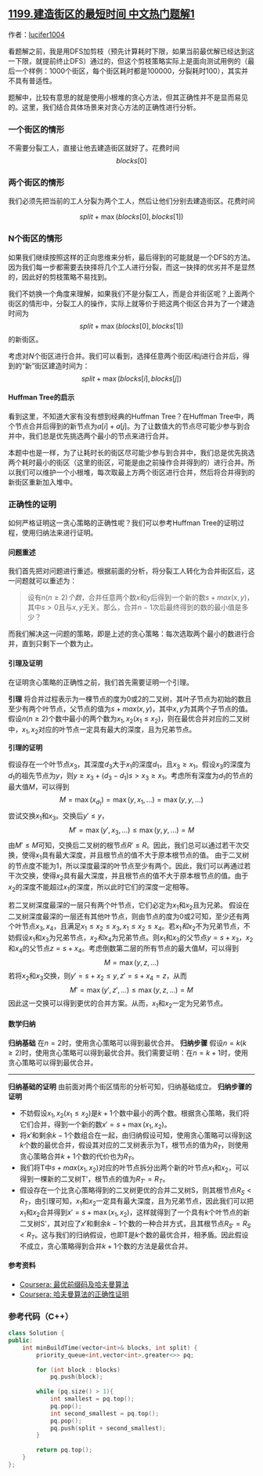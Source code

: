 ## [1199.建造街区的最短时间 中文热门题解1](https://leetcode.cn/problems/minimum-time-to-build-blocks/solutions/100000/cong-fen-lie-gong-ren-dao-he-bing-jie-qu-tan-xin-c)

作者：[lucifer1004](https://leetcode.cn/u/lucifer1004)

看题解之前，我是用DFS加剪枝（预先计算耗时下限，如果当前最优解已经达到这一下限，就提前终止DFS）通过的，但这个剪枝策略实际上是面向测试用例的（最后一个样例：1000个街区，每个街区耗时都是100000，分裂耗时100），其实并不具有普适性。

题解中，比较有意思的就是使用小根堆的贪心方法，但其正确性并不是显而易见的。这里，我们结合具体场景来对贪心方法的正确性进行分析。


### 一个街区的情形

不需要分裂工人，直接让他去建造街区就好了。花费时间
$$blocks[0]$$

### 两个街区的情形

我们必须先把当前的工人分裂为两个工人，然后让他们分别去建造街区。花费时间

$$split+\max(blocks[0], blocks[1])$$

### N个街区的情形

如果我们继续按照这样的正向思维来分析，最后得到的可能就是一个DFS的方法。因为我们每一步都需要去抉择将几个工人进行分裂，而这一抉择的优劣并不是显然的，因此好的剪枝策略不易找到。

我们不妨换一个角度来理解，如果我们不是分裂工人，而是合并街区呢？上面两个街区的情形中，分裂工人的操作，实际上就等价于把这两个街区合并为了一个建造时间为
$$split+\max(blocks[0], blocks[1])$$
的新街区。

考虑对$N$个街区进行合并。我们可以看到，选择任意两个街区$i$和$j$进行合并后，得到的“新”街区建造时间为：
$$split+\max(blocks[i],blocks[j])$$

#### Huffman Tree的启示

看到这里，不知道大家有没有想到经典的Huffman Tree？在Huffman Tree中，两个节点合并后得到的新节点为$a[i]+a[j]$。为了让数值大的节点尽可能少参与到合并中，我们总是优先挑选两个最小的节点来进行合并。

本题中也是一样，为了让耗时长的街区尽可能少参与到合并中，我们总是优先挑选两个耗时最小的街区（这里的街区，可能是由之前操作合并得到的）进行合并。所以我们可以维护一个小根堆，每次取最上方两个街区进行合并，然后将合并得到的新街区重新加入堆中。

### 正确性的证明

如何严格证明这一贪心策略的正确性呢？我们可以参考Huffman Tree的证明过程，使用归纳法来进行证明。

#### 问题重述
我们首先把对问题进行重述。根据前面的分析，将分裂工人转化为合并街区后，这一问题就可以重述为：

> 设有$n(n\geq 2)个数$，合并任意两个数$x$和$y$后得到一个新的数$s+max(x,y)$，其中$s>0$且与$x,y$无关。那么，合并$n-1$次后最终得到的数的最小值是多少？

而我们解决这一问题的策略，即是上述的贪心策略：每次选取两个最小的数进行合并，直到只剩下一个数为止。

#### 引理及证明
在证明贪心策略的正确性之前，我们首先需要证明一个引理。

**引理** 将合并过程表示为一棵节点的度为0或2的二叉树，其叶子节点为初始的数且至少有两个叶节点，父节点的值为$s+max(x,y)$，其中$x,y$为其两个子节点的值。假设$n(n\geq 2)$个数中最小的两个数为$x_1,x_2(x_1\leq x_2)$，则在最优合并对应的二叉树中，$x_1,x_2$对应的叶节点一定具有最大的深度，且为兄弟节点。

**引理的证明**

假设存在一个叶节点$x_3$，其深度$d_3$大于$x_1$的深度$d_1$，且$x_3\geq x_1$。假设$x_3$的深度为$d_1$的祖先节点为$y$，则$y\geq x_3 + (d_3 - d_1)s>x_3\geq x_1$。考虑所有深度为$d_1$的节点的最大值$M$，可以得到
$$M=\max(x_{d_1})=\max(y, x_1, ...)=\max(y, y, ...)$$
尝试交换$x_1$和$x_3$。交换后$y'\leq y$，
$$M'=\max(y', x_3, ...)\leq\max(y, y, ...)=M$$
由$M'\leq M$可知，交换后二叉树的根节点$R'\leq R$。因此，我们总可以通过若干次交换，使得$x_1$具有最大深度，并且根节点的值不大于原本根节点的值。
由于二叉树的节点度不能为1，所以深度最深的叶节点至少有两个。因此，我们可以再通过若干次交换，使得$x_2$具有最大深度，并且根节点的值不大于原本根节点的值。由于$x_2$的深度不能超过$x_1$的深度，所以此时它们的深度一定相等。

若二叉树深度最深的一层只有两个叶节点，它们必定为$x_1$和$x_2$且为兄弟。
假设在二叉树深度最深的一层还有其他叶节点，则由节点的度为0或2可知，至少还有两个叶节点$x_3,x_4$，且满足$x_1\leq x_2\leq x_3,x_1\leq x_2\leq x_4$。若$x_1和x_2$不为兄弟节点，不妨假设$x_1$和$x_3$为兄弟节点，$x_2和x_4$为兄弟节点。则$x_1$和$x_3$的父节点$y=s+x_3$，$x_2$和$x_4$的父节点$z=s+x_4$。考虑倒数第二层的所有节点的最大值$M$，可以得到
$$M=\max(y,z,...)$$
若将$x_2$和$x_3$交换，则$y'=s+x_2\leq y,z'=s+x_4=z$，从而
$$M'=\max(y',z',...)\leq\max(y,z,...)=M$$
因此这一交换可以得到更优的合并方案。从而，$x_1$和$x_2$一定为兄弟节点。


#### 数学归纳
**归纳基础** 在$n=2$时，使用贪心策略可以得到最优合并。
**归纳步骤** 假设$n=k(k\geq 2)$时，使用贪心策略可以得到最优合并。我们需要证明：在$n=k+1$时，使用贪心策略可以得到最优合并。

---------
**归纳基础的证明** 由前面对两个街区情形的分析可知，归纳基础成立。
**归纳步骤的证明** 
- 不妨假设$x_1,x_2(x_1\leq x_2)$是$k+1$个数中最小的两个数。根据贪心策略，我们将它们合并，得到一个新的数$x'=s+\max(x_1,x_2)$。
- 将$x'$和剩余$k-1$个数组合在一起，由归纳假设可知，使用贪心策略可以得到这$k$个数的最优合并，假设其对应的二叉树表示为T，根节点的值为$R_T$，则使用贪心策略合并$k+1$个数的代价也为$R_T$。
- 我们将T中$s+max(x_1,x_2)$对应的叶节点拆分出两个新的叶节点$x_1$和$x_2$，可以得到一棵新的二叉树T'，根节点的值为$R_{T'}=R_T$。
- 假设存在一个比贪心策略得到的二叉树更优的合并二叉树S，则其根节点$R_S<R_T$，由引理可知，$x_1$和$x_2$一定具有最大深度，且为兄弟节点，因此我们可以把$x_1$和$x_2$合并得到$x'=s+\max(x_1,x_2)$，这样就得到了一个具有$k$个叶节点的新二叉树S'，其对应了$x'$和剩余$k-1$个数的一种合并方式，且其根节点$R_{S'}=R_S<R_T$。这与我们的归纳假设，也即T是$k$个数的最优合并，相矛盾。因此假设不成立，贪心策略得到合并$k+1$个数的方法是最优合并。

#### 参考资料
- [Coursera: 最优前缀码及哈夫曼算法](https://zh.coursera.org/lecture/algorithms/057zui-you-qian-zhui-ma-ji-ha-fu-man-suan-fa-HoWP4)
- [Coursera: 哈夫曼算法的正确性证明](https://zh.coursera.org/lecture/algorithms/058ha-fu-man-suan-fa-de-zheng-que-xing-zheng-ming-nLQya)


### 参考代码（C++）

```cpp
class Solution {
public:
    int minBuildTime(vector<int>& blocks, int split) {
        priority_queue<int,vector<int>,greater<>> pq;
        
        for (int block : blocks)
            pq.push(block);
        
        while (pq.size() > 1){
            int smallest = pq.top();
            pq.pop();
            int second_smallest = pq.top();
            pq.pop();
            pq.push(split + second_smallest);
        }
        
        return pq.top();
    }
};
```
